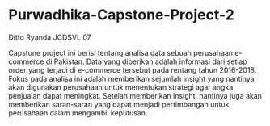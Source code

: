 # Purwadhika-Capstone-Project-2
Ditto Ryanda
JCDSVL 07

Capstone project ini berisi tentang analisa data sebuah perusahaan e-commerce di Pakistan. Data yang diberikan adalah informasi dari setiap order yang terjadi di e-commerce tersebut pada rentang tahun 2016-2018. Fokus pada analisa ini adalah memberikan sejumlah insight yang nantinya akan digunakan perusahaan untuk menentukan strategi agar angka penjualan dapat meningkat. Setelah memberikan insight, nantinya juga akan memberikan saran-saran yang dapat menjadi pertimbangan untuk perusahaan dalam mengambil keputusan.
